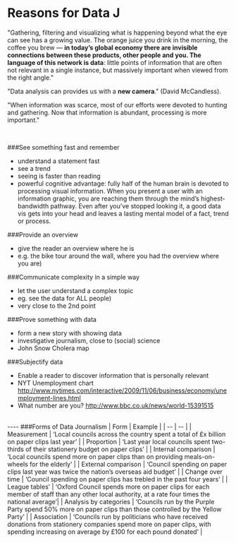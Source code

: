 # Reasons for Data J

"Gathering, filtering and visualizing what is happening beyond what the eye can see has a growing value. The orange juice you drink in the morning, the coffee you brew — **in today’s global economy there are invisible connections between these products, other people and you. The language of this network is data**: little points of information that are often not relevant in a single instance, but massively important when viewed from the right angle."

"Data analysis can provides us with a **new camera**." (David McCandless).

"When information was scarce, most of our efforts were devoted to hunting and gathering. Now that information is abundant, processing is more important."


<br>

###See something fast and remember

- understand a statement fast
- see a trend
- seeing is faster than reading
- powerful cognitive advantage: fully half of the human brain is devoted to processing visual information. When you present a user with an information graphic, you are reaching them through the mind’s highest-bandwidth pathway. Even after you’ve stopped looking it, a good data vis gets into your head and leaves a lasting mental model of a fact, trend or process.


###Provide an overview

- give the reader an overview where he is
- e.g. the bike tour around the wall, where you had the overview where you are)


###Communicate complexity in a simple way

- let the user understand a complex topic
- eg. see the data for ALL people)
- very close to the 2nd point


###Prove something with data

- form a new story with showing data
- investigative journalism, close to (social) science
- John Snow Cholera map

###Subjectify data
- Enable a reader to discover information that is personally relevant
- NYT Unemployment chart http://www.nytimes.com/interactive/2009/11/06/business/economy/unemployment-lines.html
- What number are you? http://www.bbc.co.uk/news/world-15391515

<br>
----
###Forms of Data Journalism
| Form | Example |
| -- | -- |
| Measurement | ‘Local councils across the country spent a total of £x billion on paper clips last year’ |
| Proportion | ‘Last year local councils spent two-thirds of their stationery budget on paper clips’ |
| Internal comparison | ‘Local councils spend more on paper clips than on providing meals-on-wheels for the elderly’ |
| External comparison | ‘Council spending on paper clips last year was twice the nation’s overseas aid budget’ |
| Change over time | ‘Council spending on paper clips has trebled in the past four years’ |
| League tables’ | ‘Oxford Council spends more on paper clips for each member of staff than any other local authority, at a rate four times the national average’|
| Analysis by categories | ‘Councils run by the Purple Party spend 50% more on paper clips than those controlled by the Yellow Party’ |
| Association | ‘Councils run by politicians who have received donations from stationery companies spend more on paper clips, with spending increasing on average by £100 for each pound donated’ |
<br>

